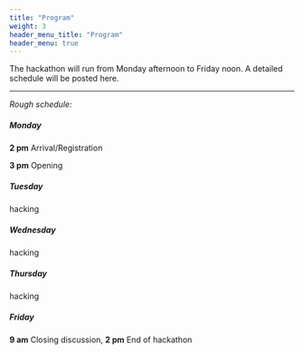 ```yaml
---
title: "Program"
weight: 3
header_menu_title: "Program"
header_menu: true
---
```

The hackathon will run from Monday afternoon to Friday noon. A detailed schedule will be posted here.

----
*Rough schedule:*

##### Monday
**2 pm** Arrival/Registration

**3 pm** Opening

##### Tuesday
hacking

##### Wednesday
hacking

##### Thursday
hacking

##### Friday
**9 am** Closing discussion,
**2 pm** End of hackathon

